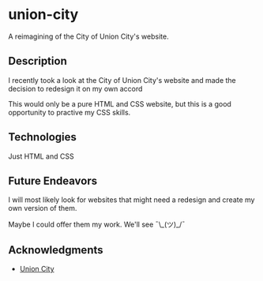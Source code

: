 # union-city
A reimagining of the City of Union City's website.

## Description
I recently took a look at the City of Union City's website and made the decision to redesign it on my own accord

This would only be a pure HTML and CSS website, but this is a good opportunity to practive my CSS skills.

## Technologies
Just HTML and CSS

## Future Endeavors
I will most likely look for websites that might need a redesign and create my own version of them.

Maybe I could offer them my work. We'll see ¯\\\_(ツ)_/¯

## Acknowledgments
- [Union City](https://www.unioncity.org/)